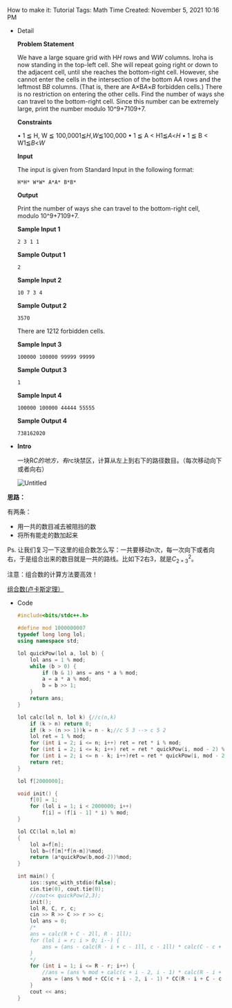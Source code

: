 How to make it: Tutorial
Tags: Math
Time Created: November 5, 2021 10:16 PM

- Detail
    
    **Problem Statement**
    
    We have a large square grid with H*H* rows and W*W* columns. Iroha is now standing in the top-left cell. She will repeat going right or down to the adjacent cell, until she reaches the bottom-right cell.
    However, she cannot enter the cells in the intersection of the bottom A*A* rows and the leftmost B*B* columns. (That is, there are A×B*A*×*B* forbidden cells.) There is no restriction on entering the other cells.
    Find the number of ways she can travel to the bottom-right cell.
    Since this number can be extremely large, print the number modulo 10^9+7109+7.
    
    **Constraints**
    
    • 1 ≦ H, W ≦ 100,0001≦*H*,*W*≦100,000
    • 1 ≦ A < H1≦*A*<*H*
    • 1 ≦ B < W1≦*B*<*W*
    
    **Input**
    
    The input is given from Standard Input in the following format:
    
    `H*H* W*W* A*A* B*B*`
    
    **Output**
    
    Print the number of ways she can travel to the bottom-right cell, modulo 10^9+7109+7.
    
    **Sample Input 1**
    
    `2 3 1 1`
    
    **Sample Output 1**
    
    `2`
    
    **Sample Input 2**
    
    `10 7 3 4`
    
    **Sample Output 2**
    
    `3570`
    
    There are 1212 forbidden cells.
    
    **Sample Input 3**
    
    `100000 100000 99999 99999`
    
    **Sample Output 3**
    
    `1`
    
    **Sample Input 4**
    
    `100000 100000 44444 55555`
    
    **Sample Output 4**
    
    `738162020`
    
- **Intro**
    
    一块R*C的地方，有r*c块禁区，计算从左上到右下的路径数目。（每次移动向下或者向右）
    
    ![Untitled](Problems/Problems/别踩黑块（组合数）%20f058d5f90e564d9b85ff8a0198f253e7/Untitled.png)
    

**思路：**

有两条：

- 用一共的数目减去被阻挡的数
- 将所有能走的数加起来

Ps. 让我们复习一下这里的组合数怎么写：一共要移动n次，每一次向下或者向右，于是组合出来的数目就是一共的路线。比如下2右3，就是$C_{2+3}^2$。

注意：组合数的计算方法要高效！

[组合数(卢卡斯定理）](https://www.notion.so/0910ba756c7e495cae45407def575ec5)

- Code
    
    ```cpp
    #include<bits/stdc++.h>
    
    #define mod 1000000007
    typedef long long lol;
    using namespace std;
    
    lol quickPow(lol a, lol b) {
        lol ans = 1 % mod;
        while (b > 0) {
            if (b & 1) ans = ans * a % mod;
            a = a * a % mod;
            b = b >> 1;
        }
        return ans;
    }
    
    lol calc(lol n, lol k) {//c(n,k)
        if (k > n) return 0;
        if (k > (n >> 1))k = n - k;//c 5 3 --> c 5 2
        lol ret = 1 % mod;
        for (int i = 2; i <= n; i++) ret = ret * i % mod;
        for (int i = 2; i <= k; i++) ret = ret * quickPow(i, mod - 2) % mod;
        for (int i = 2; i <= n - k; i++)ret = ret * quickPow(i, mod - 2) % mod;
        return ret;
    }
    
    lol f[2000000];
    
    void init() {
        f[0] = 1;
        for (lol i = 1; i < 2000000; i++)
            f[i] = (f[i - 1] * i) % mod;
    }
    
    lol CC(lol n,lol m)
    {
        lol a=f[n];
        lol b=(f[m]*f[n-m])%mod;
        return (a*quickPow(b,mod-2))%mod;
    }
    
    int main() {
        ios::sync_with_stdio(false);
        cin.tie(0), cout.tie(0);
        //cout<< quickPow(2,3);
        init();
        lol R, C, r, c;
        cin >> R >> C >> r >> c;
        lol ans = 0;
        /*
        ans = calc(R + C - 2ll, R - 1ll);
        for (lol i = r; i > 0; i--) {
            ans = (ans - calc(R - i + c - 1ll, c - 1ll) * calc(C - c + i - 2ll, i - 1ll) % mod + mod) % mod;
        }
        */
        for (int i = 1; i <= R - r; i++) {
            //ans = (ans % mod + calc(c + i - 2, i - 1) * calc(R - i + C - c - 1, C - c - 1) % mod) % mod;
            ans = (ans % mod + CC(c + i - 2, i - 1) * CC(R - i + C - c - 1, C - c - 1) % mod) % mod;
        }
        cout << ans;
    }
    ```
